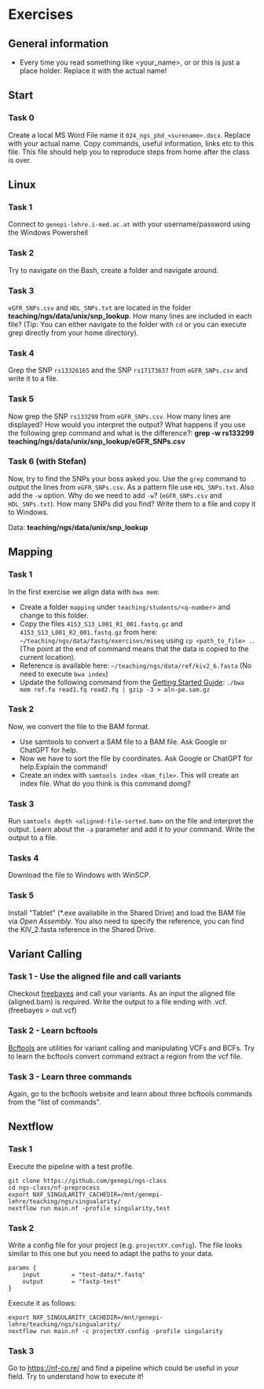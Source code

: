 # Exercises

## General information
* Every time you read something like <your_name>, or <q-number> or <q1> this is just a place holder. Replace it with the actual name! 
## Start
### Task 0
Create a local MS Word File name it `024_ngs_phd_<surename>.docx`. Replace <surename> with your actual name. 
Copy commands, useful information, links etc to this file. This file should help you to reproduce steps from home after the class is over. 

## Linux 
### Task 1
Connect to `genepi-lehre.i-med.ac.at` with your username/password using the Windows Powershell

### Task 2 
Try to navigate on the Bash, create a folder and navigate around. 

### Task 3
`eGFR_SNPs.csv` and `HDL_SNPs.txt` are located in the folder **teaching/ngs/data/unix/snp_lookup**. 
How many lines are included in each file? (Tip: You can either navigate to the folder with `cd` or you can execute grep directly from your home directory). 

### Task 4
Grep the SNP `rs13326165` and the SNP `rs17173637` from `eGFR_SNPs.csv` and write it to a file. 

### Task 5
Now grep the SNP `rs133299` from `eGFR_SNPs.csv`. How many lines are displayed? How would you interpret the output? What happens if you use the following grep command and what is the difference?: **grep -w rs133299 teaching/ngs/data/unix/snp_lookup/eGFR_SNPs.csv**

### Task 6  (with Stefan)
Now, try to find the SNPs your boss asked you. Use the `grep` command to output the lines from `eGFR_SNPs.csv`. 
As a pattern file use `HDL_SNPs.txt`. Also add the `-w` option. 
Why do we need to add `-w`? (`eGFR_SNPs.csv` and `HDL_SNPs.txt`). How many SNPs did you find? Write them to a file and copy it to Windows.

Data: **teaching/ngs/data/unix/snp_lookup**

## Mapping

### Task 1
In the first exercise we align data with `bwa mem`:
* Create a folder `mapping` under `teaching/students/<q-number>` and change to this folder.
* Copy the files `4153_S13_L001_R1_001.fastq.gz` and `4153_S13_L001_R2_001.fastq.gz` from here: `~/teaching/ngs/data/fastq/exercises/miseq` using `cp <path_to_file> .`. (The point at the end of command means that the data is copied to the current location).
* Reference is available here: `~/teaching/ngs/data/ref/kiv2_6.fasta` (No need to execute `bwa index`) 
* Update the following command from the [Getting Started Guide](https://github.com/lh3/bwa?tab=readme-ov-file#getting-started): 
  `./bwa mem ref.fa read1.fq read2.fq | gzip -3 > aln-pe.sam.gz`
  
  

### Task 2 
Now, we convert the file to the BAM format.
* Use samtools to convert a SAM file to a BAM file. Ask Google or ChatGPT for help. 
* Now we have to sort the file by coordinates. Ask Google or ChatGPT for help.Explain the command!
* Create an index with `samtools index <bam_file>`. This will  create an index file. What do you think is this command doing?
 
### Task 3 
Run `samtools depth <aligned-file-sorted.bam>` on the file and interpret the output. Learn about the `-a` parameter and add it to your command. Write the output to a file.

### Tasks 4
Download the file to Windows with WinSCP. 

### Task 5
Install "Tablet" (*.exe availablle in the Shared Drive) and load the BAM file via *Open Assembly*. You also need to specify the reference, you can find the KIV_2.fasta reference in the Shared Drive.   

## Variant Calling

### Task 1 - Use the aligned file and call variants
Checkout [freebayes](https://github.com/ekg/freebayes#usage) and call your variants. As an input the aligned file (aligned.bam) is required. Write the output to a file ending with .vcf. (freebayes <ref> <bam> > out.vcf)

### Task 2 - Learn bcftools
[Bcftools](https://samtools.github.io/bcftools/bcftools.html) are utilities for variant calling and manipulating VCFs and BCFs. Try to learn the bcftools convert command extract a region from the vcf file. 

### Task 3 - Learn three commands
Again, go to the bcftools website and learn about three bcftools commands from the "list of commands". 

## Nextflow
### Task 1
Execute the pipeline with a test profile.
```
git clone https://github.com/genepi/ngs-class
cd ngs-class/nf-preprocess
export NXF_SINGULARITY_CACHEDIR=/mnt/genepi-lehre/teaching/ngs/singualarity/
nextflow run main.nf -profile singularity,test
```

### Task 2
Write a config file for your project (e.g. `projectXY.config`). The file looks similar to this one but you need to adapt the paths to your data. 
```
params {
    input         = "test-data/*.fastq"
    output        = "fastp-test"
}
```
Execute it as follows:
```
export NXF_SINGULARITY_CACHEDIR=/mnt/genepi-lehre/teaching/ngs/singualarity/
nextflow run main.nf -c projectXY.config -profile singularity
```

### Task 3
Go to https://nf-co.re/ and find a pipeline which could be useful in your field. Try to understand how to execute it!
